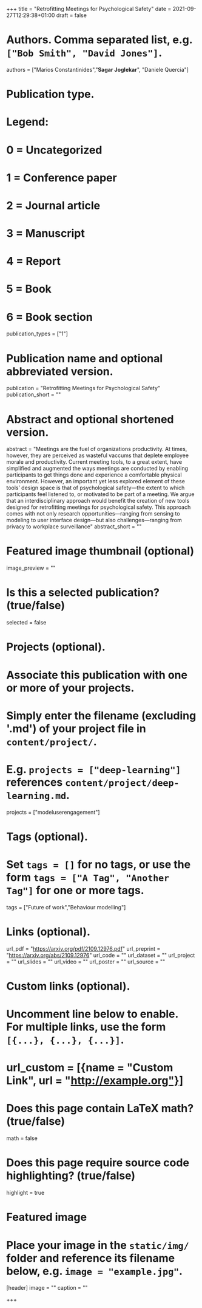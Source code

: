 +++
title = "Retrofitting Meetings for Psychological Safety"
date = 2021-09-27T12:29:38+01:00
draft = false

# Authors. Comma separated list, e.g. `["Bob Smith", "David Jones"]`.
authors = ["Marios Constantinides","**Sagar Joglekar**", "Daniele Quercia"]


# Publication type.
# Legend:
# 0 = Uncategorized
# 1 = Conference paper
# 2 = Journal article
# 3 = Manuscript
# 4 = Report
# 5 = Book
# 6 = Book section
publication_types = ["1"]

# Publication name and optional abbreviated version.
publication = "Retrofitting Meetings for Psychological Safety"
publication_short = ""

# Abstract and optional shortened version.
abstract = "Meetings are the fuel of organizations productivity. At times, however, they are perceived as wasteful vaccums that deplete employee morale and productivity. Current meeting tools, to a great extent, have simplified and augmented the ways meetings are conducted by enabling participants to get things done and experience a comfortable physical environment. However, an important yet less explored element of these tools’ design space is that of psychological safety—the extent to which participants feel listened to, or motivated to be part of a meeting. We argue that an interdisciplinary approach would benefit the creation of new tools designed for retrofitting meetings for psychological safety. This approach comes with not only research opportunities—ranging from sensing to modeling to user interface design—but also challenges—ranging from privacy to workplace surveillance"
abstract_short = ""

# Featured image thumbnail (optional)
image_preview = ""

# Is this a selected publication? (true/false)
selected = false

# Projects (optional).
#   Associate this publication with one or more of your projects.
#   Simply enter the filename (excluding '.md') of your project file in `content/project/`.
#   E.g. `projects = ["deep-learning"]` references `content/project/deep-learning.md`.
projects = ["modeluserengagement"]

# Tags (optional).
#   Set `tags = []` for no tags, or use the form `tags = ["A Tag", "Another Tag"]` for one or more tags.
tags = ["Future of work","Behaviour modelling"]

# Links (optional).
url_pdf = "https://arxiv.org/pdf/2109.12976.pdf"
url_preprint = "https://arxiv.org/abs/2109.12976"
url_code = ""
url_dataset = ""
url_project = ""
url_slides = ""
url_video = ""
url_poster = ""
url_source = ""

# Custom links (optional).
#   Uncomment line below to enable. For multiple links, use the form `[{...}, {...}, {...}]`.
# url_custom = [{name = "Custom Link", url = "http://example.org"}]

# Does this page contain LaTeX math? (true/false)
math = false

# Does this page require source code highlighting? (true/false)
highlight = true

# Featured image
# Place your image in the `static/img/` folder and reference its filename below, e.g. `image = "example.jpg"`.
[header]
image = ""
caption = ""

+++
